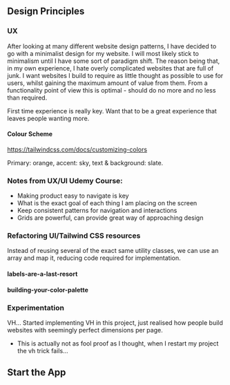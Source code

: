 ## Design Principles

### UX
After looking at many different website design patterns, I have decided to go with a minimalist design for my website. I will most likely stick to minimalism until I have some sort of paradigm shift. The reason being that, in my own experience, I hate overly complicated websites that are full of junk. I want websites I build to require as little thought as possible to use for users, whilst gaining the maximum amount of value from them. From a functionality point of view this is optimal - should do no more and no less than required. 

First time experience is really key. Want that to be a great experience that leaves people wanting more.

#### Colour Scheme
https://tailwindcss.com/docs/customizing-colors

Primary: orange, accent: sky, text & background: slate.

### Notes from UX/UI Udemy Course:
- Making product easy to navigate is key
- What is the exact goal of each thing I am placing on the screen
- Keep consistent patterns for navigation and interactions
- Grids are powerful, can provide great way of approaching design

### Refactoring UI/Tailwind CSS resources

Instead of reusing several of the exact same utility classes, we can use an array and map it, reducing code required for implementation.

#### labels-are-a-last-resort
#### building-your-color-palette

### Experimentation

VH... Started implementing VH in this project, just realised how people build websites with seemingly perfect dimensions per page.
- This is actually not as fool proof as I thought, when I restart my project the vh trick fails...

## Start the App

